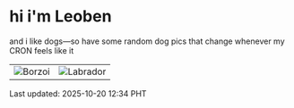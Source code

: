 # hi i'm Leoben

and i like dogs—so have some random dog pics that change whenever my CRON feels like it

|  |  |
|--------|----------|
| ![Borzoi](https://random-dog-vercel.vercel.app/api/random-borzoi?v=1760934873) | ![Labrador](https://random-dog-vercel.vercel.app/api/random-labrador?v=1760934873) |

Last updated: 2025-10-20 12:34 PHT
